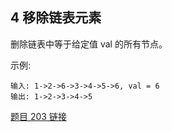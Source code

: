 ## 4 移除链表元素


删除链表中等于给定值 val 的所有节点。

示例:

```
输入: 1->2->6->3->4->5->6, val = 6
输出: 1->2->3->4->5
```


[题目 203 链接](https://leetcode-cn.com/problems/remove-linked-list-elements/)